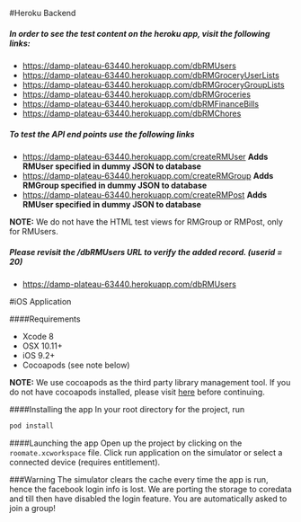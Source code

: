 #Heroku Backend

##### In order to see the test content on the heroku app, visit the following links:

* https://damp-plateau-63440.herokuapp.com/dbRMUsers
* https://damp-plateau-63440.herokuapp.com/dbRMGroceryUserLists
* https://damp-plateau-63440.herokuapp.com/dbRMGroceryGroupLists
* https://damp-plateau-63440.herokuapp.com/dbRMGroceries
* https://damp-plateau-63440.herokuapp.com/dbRMFinanceBills
* https://damp-plateau-63440.herokuapp.com/dbRMChores

##### To test the API end points use the following links

* https://damp-plateau-63440.herokuapp.com/createRMUser **Adds RMUser specified in dummy JSON to database**
* https://damp-plateau-63440.herokuapp.com/createRMGroup **Adds RMGroup specified in dummy JSON to database**
* https://damp-plateau-63440.herokuapp.com/createRMPost **Adds RMUser specified in dummy JSON to database**

**NOTE:** We do not have the HTML test views for RMGroup or RMPost, only for RMUsers. 

##### Please revisit the /dbRMUsers URL to verify the added record. (userid = 20)

* https://damp-plateau-63440.herokuapp.com/dbRMUsers

#iOS Application

####Requirements
* Xcode 8
* OSX 10.11+
* iOS 9.2+
* Cocoapods (see note below)

**NOTE:** We use cocoapods as the third party library management tool. If you do not have cocoapods installed, please visit [here](https://guides.cocoapods.org/using/getting-started.html) before continuing.

####Installing the app
In your root directory for the project, run 
```sh
pod install
```

####Launching the app
Open up the project by clicking on the ```roomate.xcworkspace``` file.
Click run application on the simulator or select a connected device (requires entitlement).

###Warning
The simulator clears the cache every time the app is run, hence the facebook login info is lost. We are porting the storage to coredata and till then have disabled the login feature. You are automatically asked to join a group!